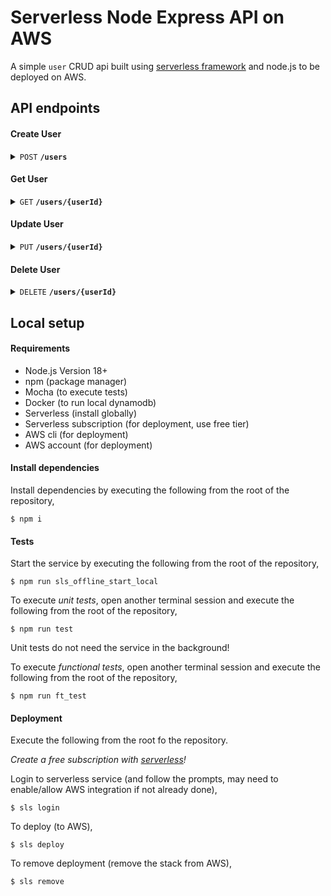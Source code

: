# Serverless Node Express API on AWS

A simple `user` CRUD api built using [serverless framework](https://github.com/serverless/serverless) and node.js to be deployed on AWS.

## API endpoints

#### Create User

<details>
  <summary><code>POST</code> <code><b>/users</b></code></summary>

##### Parameters

> | name     |  type     | data type     | description   |
> |----------|-----------|---------------|---------------|
> | None     |  required | object/json   | request.body  |

##### Request.body

> ```javascript
>  {
>       "userId": (will be part of the response),
>       "firstName": <required>,
>       "lastName": <required>,
>       "email": <required>,
>       "dateOfBirth": [optional],
>       "phone": [optional],
>       "address": [optional],
>       "city": [optional],
>       "state": [optional],
>       "country": [optional],
>       "zipCode": [optional]
>  }
> ```

##### Responses

> | http code   | content-type          | response                                   |
> |-------------|-----------------------|--------------------------------------------|
> | 201         | application/json      | user object                                |
> | 400         | application/json      | {"code":"400","message":"Bad Request"}     |

##### Example cURL

> ```javascript
>  curl -X POST -H "Content-Type: application/json" -d '{"firstName":"john","lastName":"doe","email":"john.doe@email.com"}' http://localhost:3000/users
> ```

</details>


#### Get User

<details>
  <summary><code>GET</code> <code><b>/users/{userId}</b></code></summary>

##### Parameters

> | name   |  type      | data type      | description                                  |
> |--------|------------|----------------|----------------------------------------------|
> | userId |  required  | string         | user id obtained via create user response    |

##### Responses

> | http code     | content-type            | response                                                            |
> |---------------|-------------------------|---------------------------------------------------------------------|
> | 200           | application/json        | user object                                                         |
> | 404           | application/json        | {"code":"404","message":"could not find user with provided userId"} |

##### Example cURL

> ```javascript
>  curl -X GET http://localhost:3000/users/a234-ty09-3395-39lk-309u
> ```

</details>

#### Update User

<details>
  <summary><code>PUT</code> <code><b>/users/{userId}</b></code></summary>

##### Parameters

> | name     |  type     | data type     | description                                  |
> |----------|-----------|---------------|----------------------------------------------|
> | userId   |  required | string        | user id obtained via create user response    |
> | None     |  required | object/json   | request.body                                 |

##### Responses

> | http code     | content-type            | response                                                            |
> |---------------|-------------------------|---------------------------------------------------------------------|
> | 200           | application/json        | user object                                                         |
> | 400           | application/json        | {"code":"400","message":"Bad Request"}                              |
> | 404           | application/json        | {"code":"404","message":"could not find user with provided userId"} |

##### Example cURL

> ```javascript
>  curl -X POST -H "Content-Type: application/json" -d '{"firstName":"john","lastName":"doe","email":"johndoe@email.com"}' http://localhost:3000/users
> ```

</details>

#### Delete User

<details>
  <summary><code>DELETE</code> <code><b>/users/{userId}</b></code></summary>

##### Parameters

> | name     |  type     | data type     | description                                  |
> |----------|-----------|---------------|----------------------------------------------|
> | userId   |  required | string        | user id obtained via create user response    |

##### Responses

> | http code     | content-type            | response                                                              |
> |---------------|-------------------------|-----------------------------------------------------------------------|
> | 200           | application/json        | empty object                                                          |
> | 404           | application/json        | {"code":"404","message":"could not delete user with provided userId"} |

##### Example cURL

> ```javascript
>  curl -X DELETE http://localhost:3000/users/a234-ty09-3395-39lk-309u
> ```

</details>


## Local setup

#### Requirements

- Node.js Version 18+
- npm (package manager)
- Mocha (to execute tests)
- Docker (to run local dynamodb)
- Serverless (install globally)
- Serverless subscription (for deployment, use free tier)
- AWS cli (for deployment)
- AWS account (for deployment)

#### Install dependencies

Install dependencies by executing the following from the root of the repository,
```
$ npm i
```

#### Tests

Start the service by executing the following from the root of the repository, 

``````
$ npm run sls_offline_start_local
``````

To execute *unit tests*, open another terminal session and execute the following from the root of the repository,

```
$ npm run test
```

Unit tests do not need the service in the background!

To execute *functional tests*, open another terminal session and execute the following from the root of the repository,

```
$ npm run ft_test
```

#### Deployment

Execute the following from the root fo the repository.

*Create a free subscription with [serverless](https://www.serverless.com/)!*

Login to serverless service (and follow the prompts, may need to enable/allow AWS integration if not already done),

```
$ sls login
```

To deploy (to AWS),

```
$ sls deploy
```

To remove deployment (remove the stack from AWS),

```
$ sls remove
```
